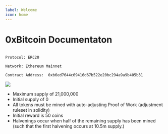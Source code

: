 ```yaml
---
label: Welcome
icon: home
---
```


# 0xBitcoin Documentaton 

```

Protocol: ERC20 

Network: Ethereum Mainnet 

Contract Address:  0xb6ed7644c69416d67b522e20bc294a9a9b405b31

```
 


![](/assets/mine.gif)

- Maximum supply of 21,000,000
- Initial supply of 0
- All tokens must be mined with auto-adjusting Proof of Work (adjustment ruleset in solidity) 
- Initial reward is 50 coins 
- Halvenings occur when half of the remaining supply has been mined (such that the first halvening occurs at 10.5m supply.)
 

